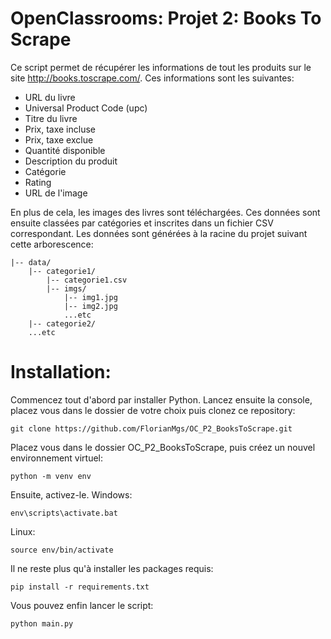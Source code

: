 # OpenClassrooms: Projet 2: Books To Scrape

Ce script permet de récupérer les informations de tout les produits sur le site http://books.toscrape.com/.
Ces informations sont les suivantes:
 - URL du livre
 - Universal Product Code (upc)
 - Titre du livre
 - Prix, taxe incluse
 - Prix, taxe exclue
 - Quantité disponible
 - Description du produit
 - Catégorie
 - Rating
 - URL de l'image


En plus de cela, les images des livres sont téléchargées.
Ces données sont ensuite classées par catégories et inscrites dans un fichier CSV correspondant.
Les données sont générées à la racine du projet suivant cette arborescence:
```
|-- data/
    |-- categorie1/
        |-- categorie1.csv
        |-- imgs/
            |-- img1.jpg
            |-- img2.jpg
            ...etc
    |-- categorie2/
    ...etc
```
# Installation:
Commencez tout d'abord par installer Python.
Lancez ensuite la console, placez vous dans le dossier de votre choix puis clonez ce repository:
```
git clone https://github.com/FlorianMgs/OC_P2_BooksToScrape.git
```
Placez vous dans le dossier OC_P2_BooksToScrape, puis créez un nouvel environnement virtuel:
```
python -m venv env
```
Ensuite, activez-le.
Windows:
```
env\scripts\activate.bat
```
Linux:
```
source env/bin/activate
```
Il ne reste plus qu'à installer les packages requis:
```
pip install -r requirements.txt
```
Vous pouvez enfin lancer le script:
```
python main.py
```
